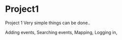# Project1
Project 1
Very simple things can be done..

Adding events, 
Searching events,
Mapping, 
Logging in,
